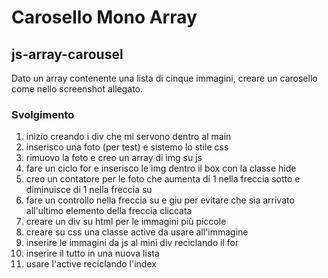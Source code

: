 Carosello Mono Array
===

## js-array-carousel

Dato un array contenente una lista di cinque immagini, creare un carosello come nello screenshot allegato.

### Svolgimento

1. inizio creando i div che mi servono dentro al main
1. inserisco una foto (per test) e sistemo lo stile css
1. rimuovo la foto e creo un array di img su js
1. fare un ciclo for e inserisco le img dentro il box con la  classe hide
1. creo un contatore per le foto che aumenta di 1 nella freccia sotto e diminuisce di 1 nella freccia su
1. fare un controllo nella freccia su e giu per evitare che sia arrivato all'ultimo elemento della freccia cliccata
1. creare un div su html per le immagini più piccole
1. creare su css una classe active da usare all'immagine
1. inserire le immagini da js al mini div reciclando il for
1. inserire il tutto in una nuova lista
1. usare l'active reciclando l'index

